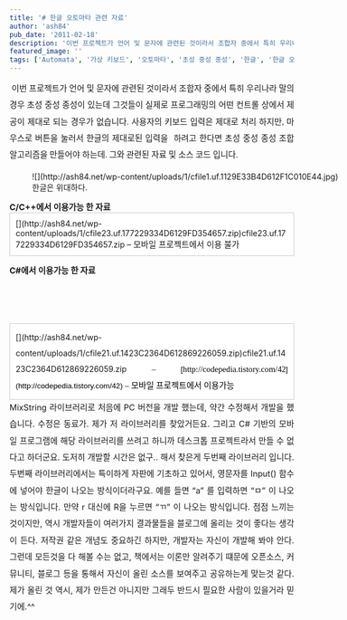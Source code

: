 ```yaml
---
title: '# 한글 오토마타 관련 자료'
author: 'ash84'
pub_date: '2011-02-18'
description: '이번 프로젝트가 언어 및 문자에 관련된 것이라서 조합자 중에서 특히 우리나라 말의 경우 초성 중성 종성이 있는데 그것들이 실제로 프로그래밍의 어떤 컨트롤 상에서 제공이 제대로 되는 경우가 없습니다. 사용자의 키보드 입력은 제대로 처리 하지만, 마우스로 버튼을 눌러서 한글의 제대로된 입력을  하려고'
featured_image: ''
tags: ['Automata', '가상 키보드', '오토마타', '초성 중성 종성', '한글', '한글 오토마타']
---
```



<div style="text-align: justify; line-height: 2;"><span style="font-size:10pt;"><span style="font-family: Dotum; font-size: 11pt; "> 이번 프로젝트가 언어 및 문자에 관련된 것이라서 조합자 중에서 특히 우리나라 말의 경우 초성 중성 종성이 있는데 그것들이 실제로 프로그래밍의 어떤 컨트롤 상에서 제공이 제대로 되는 경우가 없습니다. 사용자의 키보드 입력은 제대로 처리 하지만, 마우스로 버튼을 눌러서 한글의 제대로된 입력을  하려고 한다면 초성 중성 종성 조합 알고리즘을 만들어야 하는데. 그와 관련된 자료 및 소스 코드 입니다. </span></span></div><span style="font-size: 11pt; ">  
</span>

<div style="font-weight: bold; text-align: justify; line-height: 2;"><span style="font-size: 11pt; ">  
</span></div><span style="font-size: 11pt; ">  
</span>  
<span style="font-size: 11pt; ">  
</span>

<figure class="wp-caption aligncenter" style="width: 640px">![](http://ash84.net/wp-content/uploads/1/cfile1.uf.1129E33B4D612F1C010E44.jpg)<figcaption class="wp-caption-text">한글은 위대하다.  
</figcaption></figure>

<span style="font-size: 11pt; ">  
</span>

<span style="font-size: 11pt; ">  
</span>  
<span style="font-size: 11pt; ">  
</span><span style="font-weight: bold; font-size: 11pt; ">C/C++에서 이용가능 한 자료 </span>  
<span style="font-size: 11pt; ">  
</span>  
<span style="font-size: 11pt; ">  
</span>

<div class="txc-textbox" style="border: 1px solid rgb(203, 203, 203); background-color: rgb(255, 255, 255); padding: 10px;"><span style="font-size: 11pt; ">  
</span>[](http://ash84.net/wp-content/uploads/1/cfile23.uf.177229334D6129FD354657.zip)cfile23.uf.177229334D6129FD354657.zip  
<span style="font-size: 11pt; ">– 모바일 프로젝트에서 이용 불가 </span></div><span style="font-size: 11pt; ">  
</span>  
<span style="font-size: 11pt; ">  
</span>  
<span style="font-size: 11pt; "></span>

<span style="font-weight: bold;"><span style="font-size: 11pt; ">C#에서 이용가능 한 자료   
</span>  
<span style="font-size: 11pt; ">  
</span>  
<span style="font-size: 11pt; ">  
</span></span>

<div class="txc-textbox" style="border: 1px solid rgb(203, 203, 203); background-color: rgb(255, 255, 255); padding: 10px; text-align: justify; line-height: 2;"><span style="font-size: 11pt; ">  
</span>[](http://ash84.net/wp-content/uploads/1/cfile21.uf.1423C2364D612869226059.zip)cfile21.uf.1423C2364D612869226059.zip

<span style="font-size: 11pt; ">  
</span>  
<span style="font-size: 11pt; ">  
</span><span style="font-size:10pt;"><span style="font-family: Dotum; font-size: 11pt; ">– </span></span><span style="color: rgb(0, 0, 0); font-family: arial; line-height: normal; font-size:10pt;">[<span style="font-size:10pt;"><span style="font-family: Dotum; font-size: 11pt; ">http://codepedia.tistory.com/</span></span><wbr><span style="font-size:10pt;"><span style="font-family: Dotum; font-size: 11pt; ">42</span></span></wbr>](http://codepedia.tistory.com/42)</span>  
<span style="font-size: 11pt; ">  
</span><span style="color: rgb(0, 0, 0); font-family: arial; line-height: normal; font-size:10pt;"><span style="font-size:10pt;"><span style="font-family: Dotum; font-size: 11pt; ">– 모바일 프로젝트에서 이용가능</span></span></span>  
<span style="font-size: 11pt; ">  
</span>

</div><span style="font-size: 11pt; "></span>

  
<span style="font-size: 11pt; ">  
</span>

<div style="text-align: justify; line-height: 2;"><span style="font-size: 11pt; ">  
 MixString 라이브러리로 처음에 PC 버전을 개발 했는데, 약간 수정해서 개발을 했습니다. 수정은 동료가. 제가 저 라이브러리를 찾았거든요. 그리고 C# 기반의 모바일 프로그램에 해당 라이브러리를 쓰려고 하니까 데스크톱 프로젝트라서 만들 수 없다고 하더군요. 도저히 개발할 시간은 없구.. 해서 찾은게 두번째 라이브러리 입니다. 두번째 라이브러리에서는 특이하게 자판에 기초하고 있어서, 영문자를 Input() 함수에 넣어야 한글이 나오는 방식이더라구요. 예를 들면 “a” 를 입력하면 “ㅁ” 이 나오는 방식입니다. 만약 r 대신에 R을 누르면 “ㄲ” 이 나오는 방식입니다. </span>  
<span style="font-size: 11pt; ">  
</span>  
<span style="font-size: 11pt; ">점점 느끼는 것이지만, 역시 개발자들이 여러가지 결과물들을 블로그에 올리는 것이 좋다는 생각이 든다. 저작권 같은 개념도 중요하긴 하지만, 개발자는 자신이 개발해 봐야 안다. 그런데 모든것을 다 해볼 수는 없고, 책에서는 이론만 알려주기 떄문에 오픈소스, 커뮤니티, 블로그 등을 통해서 자신이 올린 소스를 보여주고 공유하는게 맞는것 같다. </span>  
<span style="font-size: 11pt; ">  
</span>  
<span style="font-size: 11pt; ">제가 올린 것 역시, 제가 만든건 아니지만 그래두 반드시 필요한 사람이 있을거라 믿기에.^^</span>  
<span style="font-size: 11pt; ">  
</span></div><div style="line-height: 2;"><span style="font-size: 11pt; ">  
</span></div><span style="font-size: 11pt; ">  
</span>



